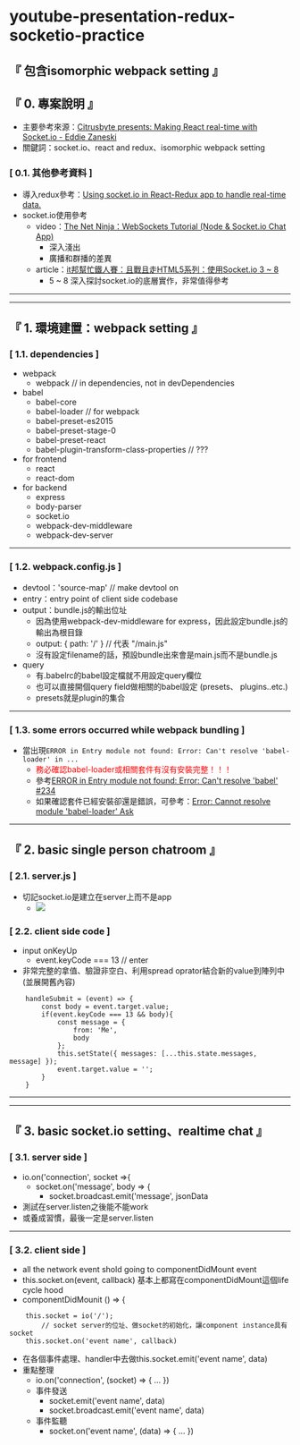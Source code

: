 # youtube-presentation-redux-socketio-practice

## 『 包含isomorphic webpack setting 』

## 『 0. 專案說明 』
- 主要參考來源：[Citrusbyte presents: Making React real-time with Socket.io - Eddie Zaneski](https://www.youtube.com/watch?v=9FPkN6ETqes&t=810s)
- 關鍵詞：socket.io、react and redux、isomorphic webpack setting
### [ 0.1. 其他參考資料 ]
- 導入redux參考：[Using socket.io in React-Redux app to handle real-time data.](https://medium.com/@gethylgeorge/using-socket-io-in-react-redux-app-to-handle-real-time-data-c0e734297795)
- socket.io使用參考
    - video：[The Net Ninja：WebSockets Tutorial (Node & Socket.io Chat App)](https://www.youtube.com/playlist?list=PL4cUxeGkcC9i4V-_ZVwLmOusj8YAUhj_9)
        - 深入淺出
        - 廣播和群播的差異
    - article：[it邦幫忙鐵人賽：且戰且走HTML5系列：使用Socket.io 3 ~ 8](http://ithelp.ithome.com.tw/articles/10102886)
        - 5 ~ 8 深入探討socket.io的底層實作，非常值得參考
<hr>
<hr>

## 『 1. 環境建置：webpack setting 』
### [ 1.1. dependencies ]
- webpack
    - webpack // in dependencies, not in devDependencies
- babel
    - babel-core
    - babel-loader // for webpack 
    - babel-preset-es2015
    - babel-preset-stage-0
    - babel-preset-react
    - babel-plugin-transform-class-properties // ???
- for frontend
    - react
    - react-dom
- for backend
    - express
    - body-parser
    - socket.io
    - webpack-dev-middleware
    - webpack-dev-server

<hr>

### [ 1.2. webpack.config.js ]
- devtool：'source-map' // make devtool on
- entry：entry point of client side codebase
- output：bundle.js的輸出位址
    - 因為使用webpack-dev-middleware for express，因此設定bundle.js的輸出為根目錄
    - output: { path: '/' } // 代表 "/main.js"
    - 沒有設定filename的話，預設bundle出來會是main.js而不是bundle.js
- query
    - 有.babelrc的babel設定檔就不用設定query欄位
    - 也可以直接開個query field做相關的babel設定 (presets、 plugins..etc.)
    - presets就是plugin的集合

<hr>

### [ 1.3. some errors occurred while webpack bundling ]
- 當出現`ERROR in Entry module not found: Error: Can't resolve 'babel-loader' in ...`
    - <font color=red>務必確認babel-loader或相關套件有沒有安裝完整！！！</font>
    - 參考[ERROR in Entry module not found: Error: Can't resolve 'babel' #234](https://github.com/vuejs/vue-cli/issues/234)
    - 如果確認套件已經安裝卻還是錯誤，可參考：[Error: Cannot resolve module 'babel-loader' Ask](https://stackoverflow.com/questions/34538466/error-cannot-resolve-module-babel-loader)

<hr>

## 『 2. basic single person chatroom 』
### [ 2.1. server.js ]
- 切記socket.io是建立在server上而不是app
    - ![](https://i.imgur.com/VwPJRnq.png)

### [ 2.2. client side code ]
- input onKeyUp
    - event.keyCode === 13 // enter
- 非常完整的拿值、驗證非空白、利用spread oprator結合新的value到陣列中 (並展開舊內容)
```
    handleSubmit = (event) => {
        const body = event.target.value;
        if(event.keyCode === 13 && body){
            const message = {
                from: 'Me',
                body
            };
            this.setState({ messages: [...this.state.messages, message] });
            event.target.value = '';
        }
    }
```

<hr>
<hr>

## 『 3. basic socket.io setting、realtime chat 』
### [ 3.1. server side ] 
- io.on('connection', socket =>{
    - socket.on('message', body => {
        - socket.broadcast.emit('message', jsonData
- 測試在server.listen之後能不能work
- 或養成習慣，最後一定是server.listen

<hr>

### [ 3.2. client side ]
- all the network event shold going to componentDidMount event
- this.socket.on(event, callback) 基本上都寫在componentDidMount這個life cycle hood
- componentDidMounit () => {
```javascript=
    this.socket = io('/'); 
        // socket server的位址、做socket的初始化，讓component instance具有socket
    this.socket.on('event name', callback)
```
- 在各個事件處理、handler中去做this.socket.emit('event name', data)
- 重點整理
    - io.on('connection', (socket) => { ... })
    - 事件發送
        - socket.emit('event name', data)
        - socket.broadcast.emit('event name', data)
    - 事件監聽
        - socket.on('event name', (data) => { ... })
